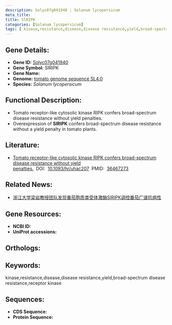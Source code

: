 ```yaml
---
description: Solyc07g041940 ; Solanum lycopersicum
meta_title:
title: SlRIPK
categories: [Solanum lycopersicum]
tags: [ kinase,resistance,disease,disease resistance,yield,broad-spectrum disease resistance,receptor kinase ]
---
```


## Gene Details:
- **Gene ID:**	[Solyc07g041940]()
- **Gene Symbol:** SlRIPK
- **Gene Name:** 
- **Genome:** [tomato genome sequence SL4.0]()
- **Species:** *Solanum lycopersicum*

## Functional Description:
   - Tomato receptor-like cytosolic kinase RIPK confers broad-spectrum disease resistance without yield penalties.
   - Overexpression of **SlRIPK** confers broad-spectrum disease resistance without a yield penalty in tomato plants.

## Literature:
   - [Tomato receptor-like cytosolic kinase RIPK confers broad-spectrum disease resistance without yield penalties.]( https://academic.oup.com/hr/article/doi/10.1093/hr/uhac207/6696978?login=true)&nbsp;&nbsp;DOI:&nbsp;&nbsp;[10.1093/hr/uhac207](https://academic.oup.com/hr/article/doi/10.1093/hr/uhac207/6696978?login=true)&nbsp;&nbsp;PMID:&nbsp;&nbsp;[36467273](https://pubmed.ncbi.nlm.nih.gov/36467273/)

## Related News:
   - [浙江大学梁岩教授团队发现番茄胞质类受体激酶SlRIPK调控番茄广谱抗病性](https://mp.weixin.qq.com/s?__biz=MzIyOTY2NDYyNQ==&mid=2247555392&idx=6&sn=6e12bac413bb525729e13e098e3987a7&chksm=e8bd6b5edfcae24894e62847b3428d0c402a6ffd08229a4f2603948a1d2e5486af0f6e7f4c8b&scene=27#wechat_redirect)

## Gene Resources:
- **NCBI ID:** [](https://www.ncbi.nlm.nih.gov/gene/?term=)
- **UniProt accessions:** [](https://www.uniprot.org/uniprotkb//entry)

## Orthologs:

## Keywords:
kinase,resistance,disease,disease resistance,yield,broad-spectrum disease resistance,receptor kinase

## Sequences:
- **CDS Sequence:**
- **Protein Sequence:**
